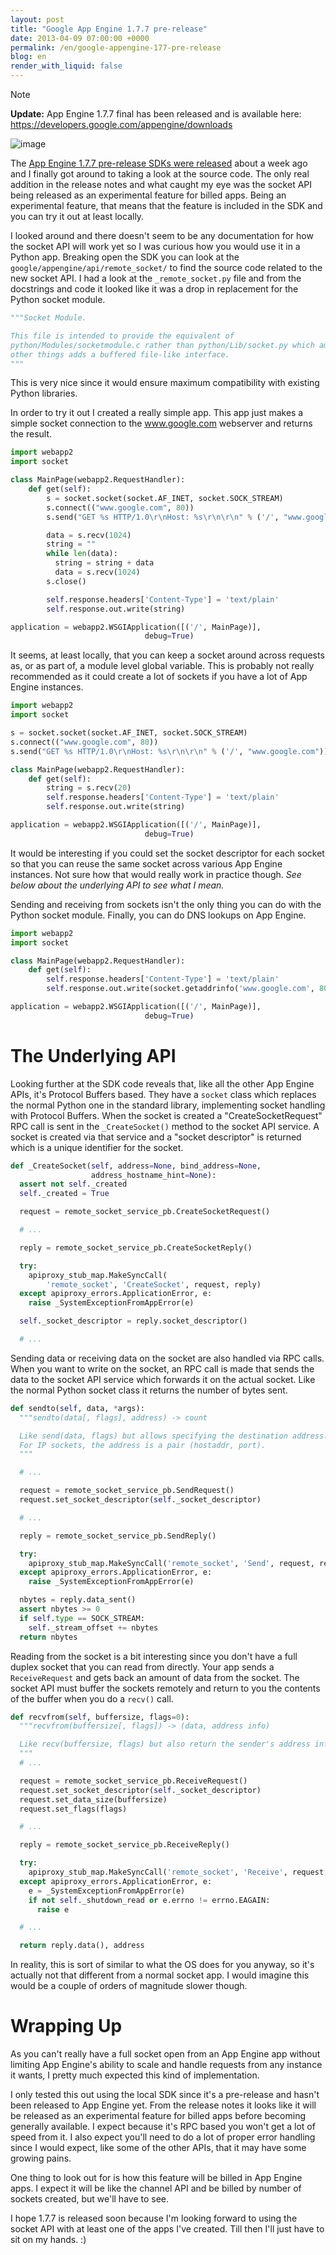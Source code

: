 ```yaml
---
layout: post
title: "Google App Engine 1.7.7 pre-release"
date: 2013-04-09 07:00:00 +0000
permalink: /en/google-appengine-177-pre-release
blog: en
render_with_liquid: false
---
```


<div class="note">

<div class="title">

Note

</div>

**Update:** App Engine 1.7.7 final has been released and is available
here: <https://developers.google.com/appengine/downloads>

</div>

![image](https://storage.googleapis.com/static.ianlewis.org/prod/img/appengine/appengine_lowres_small.png)

The [App Engine 1.7.7 pre-release SDKs were
released](https://groups.google.com/forum/?fromgroups=#!topic/google-appengine/nnHmLdXMgKs)
about a week ago and I finally got around to taking a look at the source
code. The only real addition in the release notes and what caught my eye
was the socket API being released as an experimental feature for billed
apps. Being an experimental feature, that means that the feature is
included in the SDK and you can try it out at least locally.

I looked around and there doesn't seem to be any documentation for how
the socket API will work yet so I was curious how you would use it in a
Python app. Breaking open the SDK you can look at the
`google/appengine/api/remote_socket/` to find the source code related to
the new socket API. I had a look at the `_remote_socket.py` file and
from the docstrings and code it looked like it was a drop in replacement
for the Python socket module.

```python
"""Socket Module.

This file is intended to provide the equivalent of
python/Modules/socketmodule.c rather than python/Lib/socket.py which amongst
other things adds a buffered file-like interface.
"""
```

This is very nice since it would ensure maximum compatibility with
existing Python libraries.

In order to try it out I created a really simple app. This app just
makes a simple socket connection to the www.google.com webserver and
returns the result.

```python
import webapp2
import socket

class MainPage(webapp2.RequestHandler):
    def get(self):
        s = socket.socket(socket.AF_INET, socket.SOCK_STREAM)
        s.connect(("www.google.com", 80))
        s.send("GET %s HTTP/1.0\r\nHost: %s\r\n\r\n" % ('/', "www.google.com"))

        data = s.recv(1024)
        string = ""
        while len(data):
          string = string + data
          data = s.recv(1024)
        s.close()

        self.response.headers['Content-Type'] = 'text/plain'
        self.response.out.write(string)

application = webapp2.WSGIApplication([('/', MainPage)],
                              debug=True)
```

It seems, at least locally, that you can keep a socket around across
requests as, or as part of, a module level global variable. This is
probably not really recommended as it could create a lot of sockets if
you have a lot of App Engine instances.

```python
import webapp2
import socket

s = socket.socket(socket.AF_INET, socket.SOCK_STREAM)
s.connect(("www.google.com", 80))
s.send("GET %s HTTP/1.0\r\nHost: %s\r\n\r\n" % ('/', "www.google.com"))

class MainPage(webapp2.RequestHandler):
    def get(self):
        string = s.recv(20)
        self.response.headers['Content-Type'] = 'text/plain'
        self.response.out.write(string)

application = webapp2.WSGIApplication([('/', MainPage)],
                              debug=True)
```

It would be interesting if you could set the socket descriptor for each
socket so that you can reuse the same socket across various App Engine
instances. Not sure how that would really work in practice though. _See
below about the underlying API to see what I mean._

Sending and receiving from sockets isn't the only thing you can do with
the Python socket module. Finally, you can do DNS lookups on App Engine.

```python
import webapp2
import socket

class MainPage(webapp2.RequestHandler):
    def get(self):
        self.response.headers['Content-Type'] = 'text/plain'
        self.response.out.write(socket.getaddrinfo('www.google.com', 80))

application = webapp2.WSGIApplication([('/', MainPage)],
                              debug=True)
```

# The Underlying API

Looking further at the SDK code reveals that, like all the other App
Engine APIs, it's Protocol Buffers based. They have a `socket` class
which replaces the normal Python one in the standard library,
implementing socket handling with Protocol Buffers. When the socket is
created a "CreateSocketRequest" RPC call is sent in the
`_CreateSocket()` method to the socket API service. A socket is created
via that service and a "socket descriptor" is returned which is a unique
identifier for the socket.

```python
def _CreateSocket(self, address=None, bind_address=None,
                  address_hostname_hint=None):
  assert not self._created
  self._created = True

  request = remote_socket_service_pb.CreateSocketRequest()

  # ...

  reply = remote_socket_service_pb.CreateSocketReply()

  try:
    apiproxy_stub_map.MakeSyncCall(
        'remote_socket', 'CreateSocket', request, reply)
  except apiproxy_errors.ApplicationError, e:
    raise _SystemExceptionFromAppError(e)

  self._socket_descriptor = reply.socket_descriptor()

  # ...
```

Sending data or receiving data on the socket are also handled via RPC
calls. When you want to write on the socket, an RPC call is made that
sends the data to the socket API service which forwards it on the actual
socket. Like the normal Python socket class it returns the number of
bytes sent.

```python
def sendto(self, data, *args):
  """sendto(data[, flags], address) -> count

  Like send(data, flags) but allows specifying the destination address.
  For IP sockets, the address is a pair (hostaddr, port).
  """

  # ...

  request = remote_socket_service_pb.SendRequest()
  request.set_socket_descriptor(self._socket_descriptor)

  # ...

  reply = remote_socket_service_pb.SendReply()

  try:
    apiproxy_stub_map.MakeSyncCall('remote_socket', 'Send', request, reply)
  except apiproxy_errors.ApplicationError, e:
    raise _SystemExceptionFromAppError(e)

  nbytes = reply.data_sent()
  assert nbytes >= 0
  if self.type == SOCK_STREAM:
    self._stream_offset += nbytes
  return nbytes
```

Reading from the socket is a bit interesting since you don't have a full
duplex socket that you can read from directly. Your app sends a
`ReceiveRequest` and gets back an amount of data from the socket. The
socket API must buffer the sockets remotely and return to you the
contents of the buffer when you do a `recv()` call.

```python
def recvfrom(self, buffersize, flags=0):
  """recvfrom(buffersize[, flags]) -> (data, address info)

  Like recv(buffersize, flags) but also return the sender's address info.
  """
  # ...

  request = remote_socket_service_pb.ReceiveRequest()
  request.set_socket_descriptor(self._socket_descriptor)
  request.set_data_size(buffersize)
  request.set_flags(flags)

  # ...

  reply = remote_socket_service_pb.ReceiveReply()

  try:
    apiproxy_stub_map.MakeSyncCall('remote_socket', 'Receive', request, reply)
  except apiproxy_errors.ApplicationError, e:
    e = _SystemExceptionFromAppError(e)
    if not self._shutdown_read or e.errno != errno.EAGAIN:
      raise e

  # ...

  return reply.data(), address
```

In reality, this is sort of similar to what the OS does for you anyway,
so it's actually not that different from a normal socket app. I would
imagine this would be a couple of orders of magnitude slower though.

# Wrapping Up

As you can't really have a full socket open from an App Engine app
without limiting App Engine's ability to scale and handle requests from
any instance it wants, I pretty much expected this kind of
implementation.

I only tested this out using the local SDK since it's a pre-release and
hasn't been released to App Engine yet. From the release notes it looks
like it will be released as an experimental feature for billed apps
before becoming generally available. I expect because it's RPC based you
won't get a lot of speed from it. I also expect you'll need to do a lot
of proper error handling since I would expect, like some of the other
APIs, that it may have some growing pains.

One thing to look out for is how this feature will be billed in App
Engine apps. I expect it will be like the channel API and be billed by
number of sockets created, but we'll have to see.

I hope 1.7.7 is released soon because I'm looking forward to using the
socket API with at least one of the apps I've created. Till then I'll
just have to sit on my hands. :)
